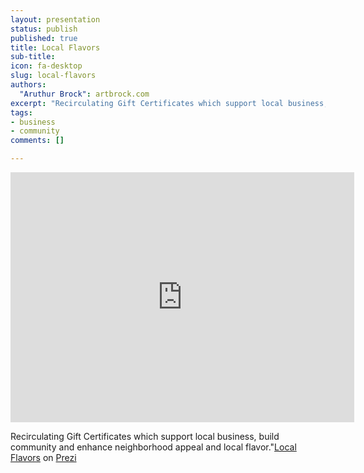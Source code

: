 ```yaml
---
layout: presentation
status: publish
published: true
title: Local Flavors
sub-title:
icon: fa-desktop
slug: local-flavors
authors:
  "Aruthur Brock": artbrock.com
excerpt: "Recirculating Gift Certificates which support local business, build community and enhance neighborhood appeal and local flavor."
tags:
- business
- community
comments: []

---
```



<iframe id="iframe_container" frameborder="0" webkitallowfullscreen="" mozallowfullscreen="" allowfullscreen="" width="550" height="400" src="https://prezi.com/embed/xhqi6x-jrjpl/?bgcolor=ffffff&amp;lock_to_path=0&amp;autoplay=0&amp;autohide_ctrls=0&amp;landing_data=bHVZZmNaNDBIWnNjdEVENDRhZDFNZGNIUE43MHdLNWpsdFJLb2ZHanI0am1ITlpjZVZOY2QzaWNsS1laZXZ1NGVnPT0&amp;landing_sign=Eyr3pmqhas6n3HtUsk5rLnbciYAfuMlA1Gs6RWR7QgA"></iframe>
<p>Recirculating Gift Certificates which support local business, build community and enhance neighborhood appeal and local flavor."<a href="http://prezi.com/xhqi6x-jrjpl/local-flavors/">Local Flavors</a> on <a href="http://prezi.com">Prezi</a></p>
